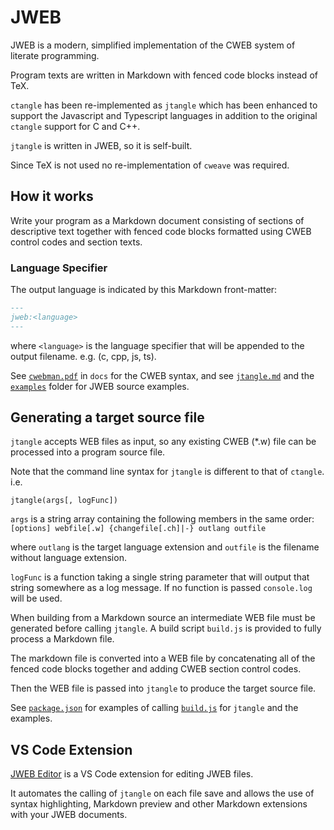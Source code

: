 # JWEB

JWEB is a modern, simplified implementation of the CWEB system of literate programming.

Program texts are written in Markdown with fenced code blocks instead of TeX.

`ctangle` has been re-implemented as `jtangle` which has been enhanced to support the Javascript and Typescript languages in addition to the original `ctangle` support for C and C++.

`jtangle` is written in JWEB, so it is self-built.

Since TeX is not used no re-implementation of `cweave` was required.

## How it works

Write your program as a Markdown document consisting of sections of descriptive text together with fenced code blocks formatted using CWEB control codes and section texts.

### Language Specifier

The output language is indicated by this Markdown front-matter:

```markdown
---
jweb:<language>
---
```

where `<language>` is the language specifier that will be appended to the output filename. e.g. (c, cpp, js, ts).

See [`cwebman.pdf`](./docs/cwebman.pdf) in `docs` for the CWEB syntax, and see [`jtangle.md`](./jtangle.md) and the [`examples`](./examples/) folder for JWEB source examples.

## Generating a target source file

`jtangle` accepts WEB files as input, so any existing CWEB (*.w) file can be processed into a program source file.

Note that the command line syntax for `jtangle` is different to that of `ctangle`. i.e.

`jtangle(args[, logFunc])`

`args` is a string array containing the following members in the same order: `[options] webfile[.w] {changefile[.ch]|-} outlang outfile`

where `outlang` is the target language extension and `outfile` is the filename without language extension.

`logFunc` is a function taking a single string parameter that will output that string somewhere as a log message. If no function is passed `console.log` will be used.

When building from a Markdown source an intermediate WEB file must be generated before calling `jtangle`. A build script `build.js` is provided to fully process a Markdown file.

The markdown file is converted into a WEB file by concatenating all of the fenced code blocks together and adding CWEB section control codes.

Then the WEB file is passed into `jtangle` to produce the target source file.

See [`package.json`](./package.json) for examples of calling [`build.js`](./build.js) for `jtangle` and the examples.

## VS Code Extension

[JWEB Editor](https://marketplace.visualstudio.com/items?itemName=matjp.jweb-editor) is a VS Code extension for editing JWEB files.

It automates the calling of `jtangle` on each file save and allows the use of syntax highlighting, Markdown preview and other Markdown extensions with your JWEB documents.
